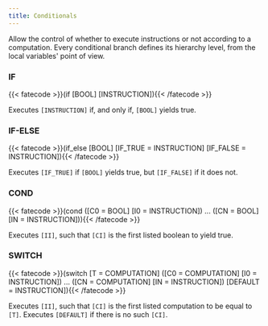```yaml
---
title: Conditionals
---
```

Allow the control of whether to execute instructions or not according to a
computation. Every conditional branch defines its hierarchy level, from the
local variables' point of view.

### IF
{{< fatecode >}}(if [BOOL] [INSTRUCTION]){{< /fatecode >}}

Executes `[INSTRUCTION]` if, and only if, `[BOOL]` yields true.

### IF-ELSE
{{< fatecode >}}(if_else [BOOL] [IF_TRUE = INSTRUCTION] [IF_FALSE = INSTRUCTION]){{< /fatecode >}}

Executes `[IF_TRUE]` if `[BOOL]` yields true, but `[IF_FALSE]` if it does not.

### COND
{{< fatecode >}}(cond ([C0 = BOOL] [I0 = INSTRUCTION]) ... ([CN = BOOL] [IN = INSTRUCTION])){{< /fatecode >}}

Executes `[II]`, such that `[CI]` is the first listed boolean to yield true.

### SWITCH
{{< fatecode >}}(switch [T = COMPUTATION] ([C0 = COMPUTATION] [I0 = INSTRUCTION]) ... ([CN = COMPUTATION] [IN = INSTRUCTION]) [DEFAULT = INSTRUCTION]){{< /fatecode >}}

Executes `[II]`, such that `[CI]` is the first listed computation to be equal
to `[T]`. Executes `[DEFAULT]` if there is no such `[CI]`.
